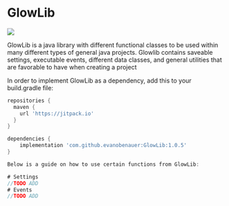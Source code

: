 # GlowLib
[![](https://jitpack.io/v/evanobenauer/GlowLib.svg)](https://jitpack.io/#evanobenauer/GlowLib)

GlowLib is a java library with different functional classes to be used within many different types of general java projects.
Glowlib contains saveable settings, executable events, different data classes, and general utilities that are favorable to have when creating a project

In order to implement GlowLib as a dependency, add this to your build.gradle file:

```groovy
repositories {
  maven {
    url 'https://jitpack.io'
  }
}

dependencies {
    implementation 'com.github.evanobenauer:GlowLib:1.0.5'
}

Below is a guide on how to use certain functions from GlowLib:

# Settings
//TODO ADD
# Events
//TODO ADD


